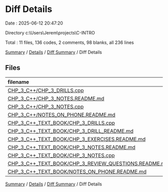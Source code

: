 # Diff Details

Date : 2025-06-12 20:47:20

Directory c:\\Users\\Jerem\\projects\\C-INTRO

Total : 11 files,  136 codes, 2 comments, 98 blanks, all 236 lines

[Summary](results.md) / [Details](details.md) / [Diff Summary](diff.md) / Diff Details

## Files
| filename | language | code | comment | blank | total |
| :--- | :--- | ---: | ---: | ---: | ---: |
| [CHP\_3\_C++/CHP\_3\_DRILLS.cpp](/CHP_3_C++/CHP_3_DRILLS.cpp) | C++ | -5 | -6 | -2 | -13 |
| [CHP\_3\_C++/CHP\_3\_NOTES.README.md](/CHP_3_C++/CHP_3_NOTES.README.md) | Markdown | -133 | 0 | -31 | -164 |
| [CHP\_3\_C++/CHP\_3\_NOTES.cpp](/CHP_3_C++/CHP_3_NOTES.cpp) | C++ | -109 | -22 | -30 | -161 |
| [CHP\_3\_C++/NOTES\_ON\_PHONE.README.md](/CHP_3_C++/NOTES_ON_PHONE.README.md) | Markdown | -36 | 0 | -40 | -76 |
| [CHP\_3\_C++\_TEXT\_BOOK/CHP\_3\_DRILLS.cpp](/CHP_3_C++_TEXT_BOOK/CHP_3_DRILLS.cpp) | C++ | 5 | 6 | 2 | 13 |
| [CHP\_3\_C++\_TEXT\_BOOK/CHP\_3\_DRILL\_README.md](/CHP_3_C++_TEXT_BOOK/CHP_3_DRILL_README.md) | Markdown | 36 | 0 | 14 | 50 |
| [CHP\_3\_C++\_TEXT\_BOOK/CHP\_3\_EXERCISES.README.md](/CHP_3_C++_TEXT_BOOK/CHP_3_EXERCISES.README.md) | Markdown | 0 | 0 | 1 | 1 |
| [CHP\_3\_C++\_TEXT\_BOOK/CHP\_3\_NOTES.README.md](/CHP_3_C++_TEXT_BOOK/CHP_3_NOTES.README.md) | Markdown | 133 | 0 | 31 | 164 |
| [CHP\_3\_C++\_TEXT\_BOOK/CHP\_3\_NOTES.cpp](/CHP_3_C++_TEXT_BOOK/CHP_3_NOTES.cpp) | C++ | 109 | 24 | 30 | 163 |
| [CHP\_3\_C++\_TEXT\_BOOK/CHP\_3\_REVIEW\_QUESTIONS.README.md](/CHP_3_C++_TEXT_BOOK/CHP_3_REVIEW_QUESTIONS.README.md) | Markdown | 100 | 0 | 83 | 183 |
| [CHP\_3\_C++\_TEXT\_BOOK/NOTES\_ON\_PHONE.README.md](/CHP_3_C++_TEXT_BOOK/NOTES_ON_PHONE.README.md) | Markdown | 36 | 0 | 40 | 76 |

[Summary](results.md) / [Details](details.md) / [Diff Summary](diff.md) / Diff Details